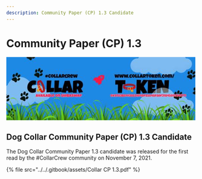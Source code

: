 ```yaml
---
description: Community Paper (CP) 1.3 Candidate
---
```


# Community Paper (CP) 1.3



![](<../../.gitbook/assets/image (1) (1).png>)

## Dog Collar Community Paper (CP) 1.3 Candidate

The Dog Collar Community Paper 1.3 candidate was released for the first read by the #CollarCrew community on November 7, 2021.

{% file src="../../.gitbook/assets/Collar CP 1.3.pdf" %}
